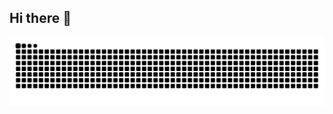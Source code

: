 ## Hi there 👋

<picture>
  <source media="(prefers-color-scheme: dark)" srcset="https://raw.githubusercontent.com/Tianran-W/Tianran-W/output/github-contribution-grid-snake-dark.svg">
  <source media="(prefers-color-scheme: light)" srcset="https://raw.githubusercontent.com/Tianran-W/Tianran-W/output/github-contribution-grid-snake.svg">
  <img alt="github contribution grid snake animation" src="https://raw.githubusercontent.com/Tianran-W/Tianran-W/output/github-contribution-grid-snake.svg">
</picture>
